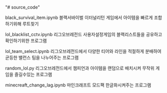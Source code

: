 "# source_code" 

black_survival_item.ipynb
블랙서바이벌 이터널리턴 게임에서 아이템을 빠르게 조합하기위해 루트찾기

lol_blacklist_cctv.ipynb
리그오브레전드 사용자설정게임의 블랙리스트들을 공유하고 확인하기위한 프로그램

lol_team_select.ipynb
리그오브레전드에서 다양한 티어와 라인을 적절하게 분배하여 균등한 밸런스 팀을 나누어주는 프로그램

random_lol.py
리그오브레전드에서 챔피언과 아이템을 랜덤으로 배치시켜 무작위 게임을 즐길수있는 프로그램

minecreaft_change_lag.ipynb
마인크래프트 모드팩 한글화시켜주는 프로그램


